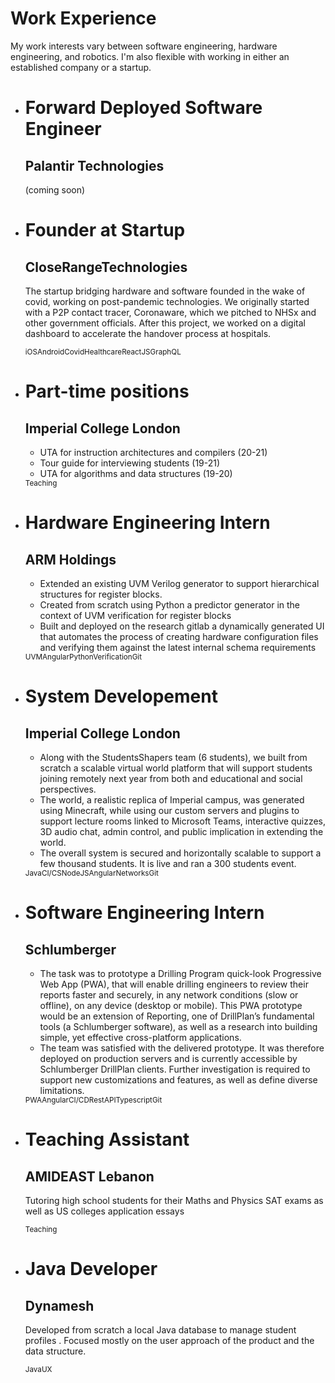 # Work Experience

My work interests vary between software engineering, hardware engineering, and robotics. I'm also flexible with working in either an established company or a startup.

<html>
  <link rel="stylesheet" type="text/css" href="/style/work.css" media="screen" />
  <ul class="timeline">
    <li class="event" data-date="May 2021 - Present">
      <h1>Forward Deployed Software Engineer</h1>
      <h2>Palantir Technologies</h2>
      <p>(coming soon)</p>
      <div class="text-right"></div>
    </li>
    <li class="event" data-date="April 2020 - June 2021">
      <h1>Founder at Startup</h1>
      <h2>CloseRangeTechnologies</h2>
      <p> The startup bridging hardware and software founded in the wake of covid, working on post-pandemic technologies. We originally started with a P2P contact tracer, Coronaware, which we pitched to NHSx and other government officials. After this project, we worked on a digital dashboard to accelerate the handover process at hospitals.</p>
      <div class="text-right">
        <small class="tag">iOS</small><small class="tag">Android</small><small class="tag">Covid</small><small class="tag">Healthcare</small><small class="tag">ReactJS</small><small class="tag">GraphQL</small>
      </div>
    </li>
    <li class="event" data-date="Oct 2019 - Present">
      <h1>Part-time positions</h1>
      <h2>Imperial College London</h2>
      <ul>
        <li>UTA for instruction architectures and compilers (20-21)</li>
        <li>Tour guide for interviewing students (19-21)</li>
        <li>UTA for algorithms and data structures (19-20)</li>
      </ul>
      <div class="text-right"><small class="tag">Teaching</small></div>
    </li>
    <li class="event" data-date="Aug 2020 - Oct 2020">
      <h1>Hardware Engineering Intern</h1>
      <h2>ARM Holdings</h2>
      <ul>
        <li>Extended an existing UVM Verilog generator to support hierarchical structures for register blocks.</li>
        <li>Created from scratch using Python a predictor generator in the context of UVM verification for register blocks</li>
        <li>
          Built and deployed on the research gitlab a dynamically generated UI that automates the process of creating hardware configuration files and verifying
          them against the latest internal schema requirements
        </li>
      </ul>
      <div class="text-right">
        <small class="tag">UVM</small><small class="tag">Angular</small><small class="tag">Python</small><small class="tag">Verification</small
        ><small class="tag">Git</small>
      </div>
    </li>
    <li class="event" data-date="Jun 2020 - Aug 2020">
      <h1>System Developement</h1>
      <h2>Imperial College London</h2>
      <ul>
        <li>
          Along with the StudentsShapers team (6 students), we built from scratch a scalable virtual world platform that will support students joining remotely
          next year from both and educational and social perspectives.
        </li>
        <li>
          The world, a realistic replica of Imperial campus, was generated using Minecraft, while using our custom servers and plugins to support lecture rooms
          linked to Microsoft Teams, interactive quizzes, 3D audio chat, admin control, and public implication in extending the world.
        </li>
        <li>The overall system is secured and horizontally scalable to support a few thousand students. It is live and ran a 300 students event.</li>
      </ul>
      <div class="text-right">
        <small class="tag">Java</small><small class="tag">CI/CS</small><small class="tag">NodeJS</small><small class="tag">Angular</small
        ><small class="tag">Networks</small><small class="tag">Git</small>
      </div>
    </li>
    <li class="event" data-date="Jun 2019 - Sep 2019">
      <h1>Software Engineering Intern</h1>
      <h2>Schlumberger</h2>
      <ul>
        <li>
          The task was to prototype a Drilling Program quick-look Progressive Web App (PWA), that will enable drilling engineers to review their reports faster
          and securely, in any network conditions (slow or offline), on any device (desktop or mobile). This PWA prototype would be an extension of Reporting,
          one of DrillPlan’s fundamental tools (a Schlumberger software), as well as a research into building simple, yet effective cross-platform applications.
        </li>
        <li>
          The team was satisfied with the delivered prototype. It was therefore deployed on production servers and is currently accessible by Schlumberger
          DrillPlan clients. Further investigation is required to support new customizations and features, as well as define diverse limitations.
        </li>
      </ul>
      <div class="text-right">
        <small class="tag">PWA</small><small class="tag">Angular</small><small class="tag">CI/CD</small><small class="tag">RestAPI</small
        ><small class="tag">Typescript</small><small class="tag">Git</small>
      </div>
    </li>
    <li class="event" data-date="Jul 2018 - Aug 2018">
      <h1>Teaching Assistant</h1>
      <h2>AMIDEAST Lebanon</h2>
      <p>Tutoring high school students for their Maths and Physics SAT exams as well as US colleges application essays</p>
      <div class="text-right"><small class="tag">Teaching</small></div>
    </li>
    <li class="event" data-date="Nov 2016 - Nov 2016">
      <h1>Java Developer</h1>
      <h2>Dynamesh</h2>
      <p>
        Developed from scratch a local Java database to manage student profiles . Focused mostly on the user approach of the product and the data structure.
      </p>
      <div class="text-right"><small class="tag">Java</small><small class="tag">UX</small></div>
    </li>
  </ul>
</html>

